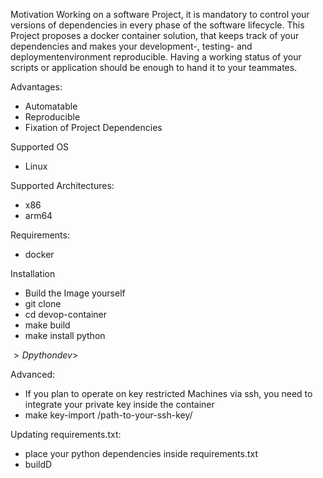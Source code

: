 
Motivation
Working on a software Project, it is mandatory to control your versions of dependencies 
in every phase of the software lifecycle. 
This Project proposes a docker container solution, that keeps track of your dependencies 
and makes your development-, testing- and deploymentenvironment reproducible. 
Having a working status of your scripts or application should be enough to hand it to your teammates.

Advantages:
* Automatable
* Reproducible
* Fixation of Project Dependencies

Supported OS
* Linux

Supported Architectures:
* x86
* arm64

Requirements:
* docker 

Installation
* Build the Image yourself
* git clone <repository>
* cd devop-container 
* make build
* make install python

$> D 
python dev$>

Advanced:
* If you plan to operate on key restricted Machines via ssh, you need to integrate your private key inside the container
* make key-import /path-to-your-ssh-key/

Updating requirements.txt:
* place your python dependencies inside requirements.txt
* buildD
